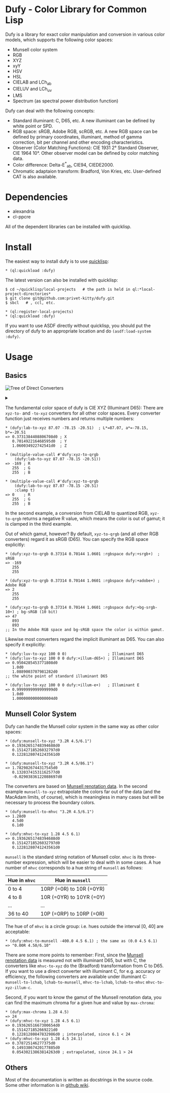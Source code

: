 Dufy - Color Library for Common Lisp
====

Dufy is a library for exact color manipulation and conversion in various color models, which supports the following color spaces:

* Munsell color system
* RGB
* XYZ
* xyY
* HSV
* HSL
* CIELAB and LCh<sub>ab</sub>
* CIELUV and LCh<sub>uv</sub>
* LMS
* Spectrum (as spectral power distribution function)

Dufy can deal with the following concepts:

* Standard illuminant: C, D65, etc. A new illuminant can be defined by white point or SPD.
* RGB space: sRGB, Adobe RGB, scRGB, etc.  A new RGB space can be defined by primary coordinates, illuminant, method of gamma correction, bit per channel and other encoding characteristics.
* Observer (Color Matching Functions): CIE 1931 2&deg; Standard Observer, CIE 1964 10&deg;. Other observer model can be defined by color matching data.
* Color difference: Delta-E<sup>*</sup><sub>ab</sub>, CIE94, CIEDE2000.
* Chromatic adaptaion transform: Bradford, Von Kries, etc. User-defined CAT is also available.


# Dependencies
* alexandria
* cl-ppcre

All of the dependent libraries can be installed with quicklisp.

# Install
The easiest way to install dufy is to use [quicklisp](https://www.quicklisp.org/beta/):

    * (ql:quickload :dufy)

The latest version can also be installed with quicklisp:

    $ cd ~/quicklisp/local-projects   # the path is held in ql:*local-project-directories*
    $ git clone git@github.com:privet-kitty/dufy.git
    $ sbcl   # , ccl, etc.
    
    * (ql:register-local-projects)
    * (ql:quickload :dufy)

If you want to use ASDF directly without quicklisp, you should put the directory of dufy to an appropriate location and do `(asdf:load-system :dufy)`.

# Usage
## Basics
![Tree of Direct Converters](https://g.gravizo.com/source/converter_tree?https%3A%2F%2Fraw.githubusercontent.com%2Fprivet-kitty%2Fdufy%2Fdevelop%2FREADME.md)

<details> 
<summary></summary>
converter_tree
  graph G {
    graph [
      labelloc = "t",
      label = "Tree of Primary Converters",
      fontsize = 16
    ];
    node [shape = "box", fontname = "helvetica"]
    xyz [ label = "XYZ" ]
    xyy [ label = "XYY\n(xyY)" ]
    lrgb [ label = "LRGB\n(linear RGB)" ]
    rgb [ label = "RGB\n(gamma-corrected RGB)" ]
    qrgb [ label = "QRGB\n(quantized RGB)" ]
    hex [ label = "HEX" ]
    lab [ label = "LAB" ]
    lchab [ label = "LCHAB" ]
    luv [ label = "LUV" ]
    lchuv [ label = "LCHUV" ]
    mhvc [ label = "MHVC\n(Munsell 3-number spec.)" ]
    munsell [ label = "MUNSELL\n(Munsell string spec.)" ]
    hsv [ label = "HSV" ]
    hsl [ label = "HSL" ]
    spectrum [ label = "SPECTRUM" ]
    lms [ label = "LMS" ]
    xyz -- xyy
    xyz -- lms
    xyz -- spectrum
    xyz -- lrgb
    lrgb -- rgb
    rgb -- qrgb
    qrgb -- hex
  
    xyz -- lab
    lab -- lchab
    xyz -- luv
    luv -- lchuv
    rgb -- hsv
    rgb -- hsl

    lchab -- mhvc  [ label = "(illuminant C)" ]
    mhvc -- munsell

  }
converter_tree
</details>

The fundamental color space of dufy is CIE XYZ (Illuminant D65): There are `xyz-to-` and `-to-xyz` converters for all other color spaces. Every converter function just receives numbers and returns multiple numbers:

    * (dufy:lab-to-xyz 87.07 -78.15 -20.51)  ; L*=87.07, a*=-78.15, b*=-20.51
    => 0.3731384408806708d0 ; X
       0.701492216468595d0  ; Y
       1.060034922742541d0  ; Z
       
    * (multiple-value-call #'dufy:xyz-to-qrgb
        (dufy:lab-to-xyz 87.07 -78.15 -20.51))
    => -169 ; R
       255  ; G
       255  ; B

    * (multiple-value-call #'dufy:xyz-to-qrgb
        (dufy:lab-to-xyz 87.07 -78.15 -20.51)
        :clamp t)
    => 0    ; R
       255  ; G
       255  ; B

In the second example, a conversion from CIELAB to quantized RGB, `xyz-to-qrgb` returns a negative R value, which means the color is out of gamut; it is clamped in the third example.

Out of which gamut, however? By default, `xyz-to-qrgb` (and all other RGB converters) regard it as sRGB (D65). You can specify the RGB space explicitly:

    * (dufy:xyz-to-qrgb 0.37314 0.70144 1.0601 :rgbspace dufy:+srgb+)  ; sRGB
    => -169
       255
       255

    * (dufy:xyz-to-qrgb 0.37314 0.70144 1.0601 :rgbspace dufy:+adobe+) ; Adobe RGB
    => 2
       255
       255
       
    * (dufy:xyz-to-qrgb 0.37314 0.70144 1.0601 :rgbspace dufy:+bg-srgb-10+) ; bg-sRGB (10 bit)
    => 47
       893
       893
    ;; In the Adobe RGB space and bg-sRGB space the color is within gamut.

Likewise most converters regard the implicit illuminant as D65. You can also specify it explicitly:

    * (dufy:luv-to-xyz 100 0 0)                  ; Illuminant D65 
    * (dufy:luv-to-xyz 100 0 0 dufy:+illum-d65+) ; Illuminant D65
    => 0.9504285453771808d0
       1.0d0
       1.0889003707981282d0
    ;; the white point of standard illuminant D65

    * (dufy:luv-to-xyz 100 0 0 dufy:+illum-e+)   ; Illuminant E
    => 0.9999999999999999d0
       1.0d0
       1.0000000000000004d0


## Munsell Color System
Dufy can handle the Munsell color system in the same way as other color spaces:

    * (dufy:munsell-to-xyz "3.2R 4.5/6.1")
    => 0.19362651748394688d0
       0.15142718526032797d0
       0.12281280741243561d0
       
    * (dufy:munsell-to-xyz "3.2R 4.5/86.1")
    => 1.7829826744317545d0
       0.13203741531162577d0
       -0.02903836122088697d0

The converters are based on [Munsell renotation data](https://www.rit.edu/cos/colorscience/rc_munsell_renotation.php). In the second example `munsell-to-xyz` extrapolate the colors far out of the data (and the MacAdam limits, of course), which is meaningless in many cases but will be necessary to process the boundary colors.

    * (dufy:munsell-to-mhvc "3.2R 4.5/6.1")
    => 1.28d0
       4.5d0
       6.1d0
       
    * (dufy:mhvc-to-xyz 1.28 4.5 6.1)
    => 0.19362651748394688d0
       0.15142718526032797d0
       0.12281280741243561d0

`munsell` is the standard string notation of Munsell color. `mhvc` is its three-number expression, which will be easier to deal with in some cases. A hue number of `mhvc` corresponds to a hue string of `munsell` as follows:

| Hue in `mhvc` | Hue in `munsell` |
| -------------------- | --------------------- | 
| 0 to 4 | 10RP (=0R) to 10R (=0YR) |
| 4 to 8 | 10R (=0YR) to 10YR (=0Y) |
| ... | ... |
| 36 to 40 | 10P (=0RP) to 10RP (=0R) |

The hue of of `mhvc` is a circle group: i.e. hues outside the interval [0, 40] are acceptable:

    * (dufy:mhvc-to-munsell -400.0 4.5 6.1) ; the same as (0.0 4.5 6.1)
    => "0.00R 4.50/6.10"
    
There are some more points to remember: First, since the [Munsell renotation data](https://www.rit.edu/cos/colorscience/rc_munsell_renotation.php) is measured not with illuminant D65, but with C, the converters like `mhvc-to-xyz` do the (Bradford) transformation from C to D65. If you want to use a direct converter with illuminant C, for e.g. accuracy or efficiency, the following converters are available under illuminant C: `munsell-to-lchab`, `lchab-to-munsell`, `mhvc-to-lchab`, `lchab-to-mhvc` `mhvc-to-xyz-illum-c`. 

Second, if you want to know the gamut of the Munsell renotation data, you can find the maximum chroma for a given hue and value by `max-chroma`:

    * (dufy:max-chroma 1.28 4.5)
    => 24
    * (dufy:mhvc-to-xyz 1.28 4.5 6.1)
    => 0.19362651667300654d0
       0.1514271852669221d0
       0.12281280847832986d0 ; interpolated, since 6.1 < 24
    * (dufy:mhvc-to-xyz 1.28 4.5 24.1)
    => 0.378725146277375d0
       0.14933867420177885d0
       0.05430213863814263d0 ; extrapolated, since 24.1 > 24


## Others
Most of the documentation is written as docstrings in the source code. Some other information is in [github wiki](https://github.com/privet-kitty/dufy/wiki).
